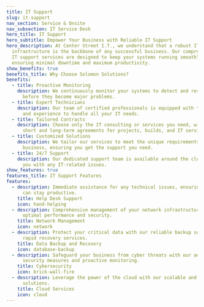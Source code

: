 ```yaml
---
title: IT Support
slug: it-support
nav_section: Service & Onsite
nav_subsection: IT Service Desk
hero_title: IT Support
hero_subtitle: Empower Your Business with Reliable IT Support
hero_description: At Center Street I.T., we understand that a robust IT
  infrastructure is the backbone of any successful business. Our comprehensive
  IT support services are designed to keep your systems running smoothly,
  ensuring minimal downtime and maximum productivity.
show_benefits: true
benefits_title: Why Choose Solomon Solutions?
benefits:
  - title: Proactive Monitoring
    description: We continuously monitor your systems to detect and resolve issues
      before they become major problems.
  - title: Expert Technicians
    description: Our team of certified professionals is equipped with the knowledge
      and experience to handle all your IT needs.
  - title: Tailored Contracts
    description: Choose only the IT consulting or services you need, with flexible
      short and long-term agreements for projects, builds, and IT services.
  - title: Customized Solutions
    description: We tailor our services to meet the unique requirements of your
      business, ensuring you get the support you need.
  - title: 24/7 Support
    description: Our dedicated support team is available around the clock to assist
      you with any IT-related issues.
show_features: true
features_title: IT Support Features
features:
  - description: Immediate assistance for any technical issues, ensuring your team
      can stay productive.
    title: Help Desk Support
    icon: hand-helping
  - description: Comprehensive management of your network infrastructure to ensure
      optimal performance and security.
    title: Network Management
    icon: network
  - description: Protect your critical data with our reliable backup solutions and
      rapid recovery services.
    title: Data Backup and Recovery
    icon: database-backup
  - description: Safeguard your business from cyber threats with our advanced
      security measures and proactive monitoring.
    title: Cybersecurity
    icon: brick-wall-fire
  - description: Leverage the power of the cloud with our scalable and secure cloud
      solutions.
    title: Cloud Services
    icon: cloud
---
```

